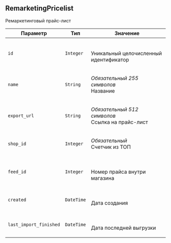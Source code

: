 
## RemarketingPricelist

Ремаркетинговый прайс-лист

<table>
    <thead>
        <tr><th>Параметр</th><th>Тип</th><th>Значение</th></tr>
    </thead>
    <tbody>
        <tr>
            <td><code>id</code></td>
            <td><code>Integer</code></td>
            <td><p><br />Уникальный целочисленный идентификатор</p></td>
        </tr><tr>
            <td><code>name</code></td>
            <td><code>String</code></td>
            <td><p><em>Обязательный</em> <em>255 символов</em> <br />Название</p></td>
        </tr><tr>
            <td><code>export_url</code></td>
            <td><code>String</code></td>
            <td><p><em>Обязательный</em> <em>512 символов</em> <br />Ссылка на прайс-лист</p></td>
        </tr><tr>
            <td><code>shop_id</code></td>
            <td><code>Integer</code></td>
            <td><p><em>Обязательный</em> <br />Счетчик из ТОП</p></td>
        </tr><tr>
            <td><code>feed_id</code></td>
            <td><code>Integer</code></td>
            <td><p><br />Номер прайса внутри магазина</p></td>
        </tr><tr>
            <td><code>created</code></td>
            <td><code>DateTime</code></td>
            <td><p><br />Дата создания</p></td>
        </tr><tr>
            <td><code>last_import_finished</code></td>
            <td><code>DateTime</code></td>
            <td><p><br />Дата последней выгрузки</p></td>
        </tr>
    </tbody>
</table>